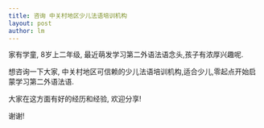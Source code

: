 ```yaml
---
title: 咨询 中关村地区少儿法语培训机构 
layout: post
author: lm
---
```

<p>家有学童, 8岁上二年级, 最近萌发学习第二外语法语念头,孩子有浓厚兴趣呢.</p>
<p>想咨询一下大家, 中关村地区可信赖的少儿法语培训机构,适合少儿,零起点开始启蒙学习第二外语法语.</p>
<p>大家在这方面有好的经历和经验, 欢迎分享!</p>
<p>谢谢!</p>
